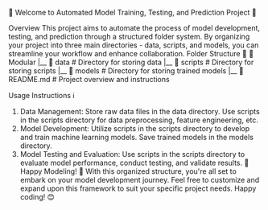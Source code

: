 🚀 Welcome to Automated Model Training, Testing, and Prediction Project 🤖

Overview
This project aims to automate the process of model development, testing, and prediction through a structured folder system. By organizing your project into three main directories - data, scripts, and models, you can streamline your workflow and enhance collaboration.
Folder Structure 📂
📁 Modular
|__ 📁 data    # Directory for storing data
|__ 📁 scripts # Directory for storing scripts
|__ 📁 models  # Directory for storing trained models
|__ 📄 README.md   # Project overview and instructions

Usage Instructions ℹ️
1. Data Management:
Store raw data files in the data directory.
Use scripts in the scripts directory for data preprocessing, feature engineering, etc.
2. Model Development:
Utilize scripts in the scripts directory to develop and train machine learning models.
Save trained models in the models directory.
3. Model Testing and Evaluation:
Use scripts in the scripts directory to evaluate model performance, conduct testing, and validate results.
🎉 Happy Modeling! 🎉
With this organized structure, you're all set to embark on your model development journey. Feel free to customize and expand upon this framework to suit your specific project needs. Happy coding! 😊